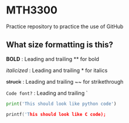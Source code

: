 # MTH3300
Practice repository to practice the use of GitHub

## What size formatting is this?

**BOLD** : Leading and trailing ** for bold

*italicized* : Leading and trailing * for italics

~~struck~~ : Leading and trailing ~~ for strikethrough

`Code font?` : Leading and trailing `

```.py
print('This should look like python code')
```

```.C
printf('This should look like C code);
```
